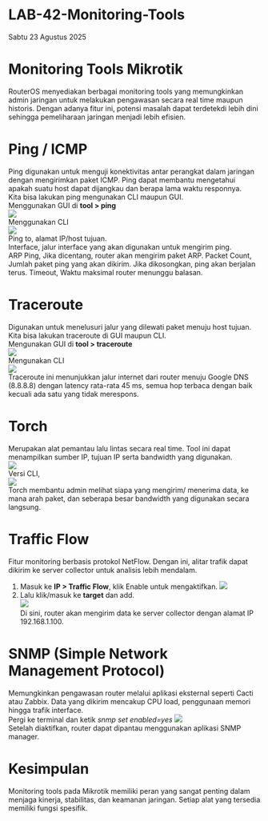 # LAB-42-Monitoring-Tools
Sabtu 23 Agustus 2025  
  
# Monitoring Tools Mikrotik
  RouterOS menyediakan berbagai monitoring tools yang memungkinkan admin jaringan untuk melakukan pengawasan secara real time maupun historis. Dengan adanya fitur ini, potensi masalah dapat terdetekdi lebih dini sehingga pemeliharaan jaringan menjadi lebih efisien.  
  
# Ping / ICMP  
  Ping digunakan untuk menguji konektivitas antar perangkat dalam jaringan dengan mengirimkan paket ICMP. Ping dapat membantu mengetahui apakah suatu host dapat dijangkau dan berapa lama waktu responnya.  
  Kita bisa lakukan ping mengunakan CLI maupun GUI.  
     Menggunakan GUI di **tool > ping**  
     ![](IMAGES/pinggui.png)  
     Menggunakan CLI  
     ![](IMAGES/pingcli.png)  
    Ping to, alamat IP/host tujuan.  
    Interface, jalur interface yang akan digunakan untuk mengirim ping.  
    ARP Ping, Jika dicentang, router akan mengirim paket ARP.
    Packet Count, Jumlah paket ping yang akan dikirim. Jika dikosongkan, ping akan berjalan terus.
    Timeout, Waktu maksimal router menunggu balasan.  
      
# Traceroute
  Digunakan untuk menelusuri jalur yang dilewati paket menuju host tujuan.  
  Kita bisa lakukan traceroute di GUI maupun CLI.  
      Mengunakan GUI di **tool > traceroute**  
     ![](IMAGEStrcrtgui.png/)  
      Mengunakan CLI  
     ![](IMAGES/trcrtcli.png)  
     Traceroute ini menunjukkan jalur internet dari router menuju Google DNS (8.8.8.8) dengan latency rata-rata 45 ms, semua hop terbaca dengan baik kecuali ada satu yang tidak merespons.  
       
# Torch  
  Merupakan alat pemantau lalu lintas secara real time. Tool ini dapat menampilkan sumber IP, tujuan IP serta bandwidth yang digunakan.  
     ![](IMAGES/oborgui.png)  
     Versi CLI,  
     ![](IMAGES/oborcli.png)  
  Torch membantu admin melihat siapa yang mengirim/ menerima data, ke mana arah paket, dan seberapa besar bandwidth yang digunakan secara langsung.  
    
# Traffic Flow
  Fitur monitoring berbasis protokol NetFlow. Dengan ini, alitar trafik dapat dikirim ke server collector untuk analisis lebih mendalam.  
  1. Masuk ke **IP > Traffic Flow**, klik Enable untuk mengaktifkan.
     ![](IMAGES/netflow.png)  
  2. Lalu klik/masuk ke **target** dan add.  
     ![](IMAGES/flow2acc.png)  
  Di sini, router akan mengirim data ke server collector dengan alamat IP 192.168.1.100.  

# SNMP (Simple Network Management Protocol)  
  Memungkinkan pengawasan router melalui aplikasi eksternal seperti Cacti atau Zabbix. Data yang dikirim mencakup CPU load, penggunaan memori hingga trafik interface.  
  Pergi ke terminal dan ketik *snmp set enabled=yes*
     ![](IMAGES/smp.png)  
  Setelah diaktifkan, router dapat dipantau menggunakan aplikasi SNMP manager.  

# Kesimpulan
  Monitoring tools pada Mikrotik memiliki peran yang sangat penting dalam menjaga kinerja, stabilitas, dan keamanan jaringan. Setiap alat yang tersedia memiliki fungsi spesifik.
